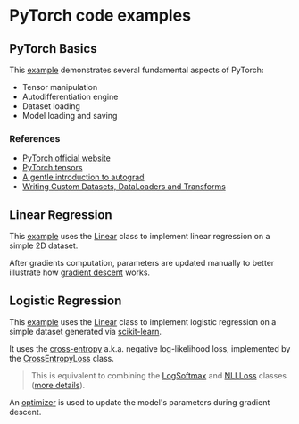 # PyTorch code examples

## PyTorch Basics

This [example](test_basics.py) demonstrates several fundamental aspects of PyTorch:

- Tensor manipulation
- Autodifferentiation engine
- Dataset loading
- Model loading and saving

### References

- [PyTorch official website](https://pytorch.org)
- [PyTorch tensors](https://pytorch.org/tutorials/beginner/basics/tensorqs_tutorial.html)
- [A gentle introduction to autograd](https://pytorch.org/tutorials/beginner/blitz/autograd_tutorial.html)
- [Writing Custom Datasets, DataLoaders and Transforms](https://pytorch.org/tutorials/beginner/data_loading_tutorial.html)

## Linear Regression

This [example](test_linear_regression.py) uses the [Linear](https://pytorch.org/docs/stable/generated/torch.nn.Linear.html) class to implement linear regression on a simple 2D dataset.

After gradients computation, parameters are updated manually to better illustrate how [gradient descent](../../notes/gradient_descent/README.md) works.

## Logistic Regression

This [example](test_logistic_regression.py) uses the [Linear](https://pytorch.org/docs/stable/generated/torch.nn.Linear.html) class to implement logistic regression on a simple dataset generated via [scikit-learn](https://scikit-learn.org).

It uses the [cross-entropy](../../notes/handwritten_digits/README.md#choosing-a-loss-function-1) a.k.a. negative log-likelihood loss, implemented by the [CrossEntropyLoss](https://pytorch.org/docs/stable/generated/torch.nn.CrossEntropyLoss.html) class.

> This is equivalent to combining the [LogSoftmax](https://pytorch.org/docs/stable/generated/torch.nn.LogSoftmax.html#torch.nn.LogSoftmax) and [NLLLoss](https://pytorch.org/docs/stable/generated/torch.nn.NLLLoss.html#torch.nn.NLLLoss) classes ([more details](https://towardsdatascience.com/cross-entropy-negative-log-likelihood-and-all-that-jazz-47a95bd2e81)).

An [optimizer](https://pytorch.org/docs/stable/generated/torch.optim.SGD.html) is used to update the model's parameters during gradient descent.
